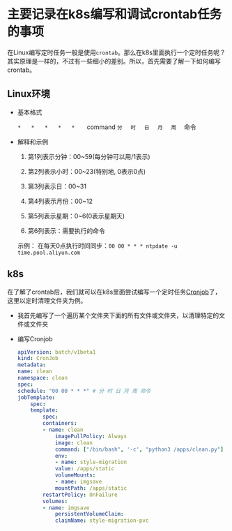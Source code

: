 # 主要记录在k8s编写和调试crontab任务的事项

在Linux编写定时任务一般是使用```crontab```。那么在k8s里面执行一个定时任务呢？其实原理是一样的，不过有一些细小的差别。所以，首先需要了解一下如何编写crontab。

## Linux环境

* 基本格式

    ```*　　*　　*　　*　　*```　　command
    ```分　 时　 日　 月　 周```　 命令

* 解释和示例

    1. 第1列表示分钟：00~59(每分钟可以用/1表示)

    2. 第2列表示小时：00~23(特别地, 0表示0点)

    3. 第3列表示日：00~31

    4. 第4列表示月份：00~12

    5. 第5列表示星期：0~6(0表示星期天)

    6. 第6列表示：需要执行的命令

    示例：
        在每天0点执行时间同步：```00 00 * * * ntpdate -u time.pool.aliyun.com```

## k8s

在了解了crontab后，我们就可以在k8s里面尝试编写一个定时任务[Cronjob](https://kubernetes.io/zh/docs/tasks/job/automated-tasks-with-cron-jobs/)了，这里以定时清理文件夹为例。

* 我首先编写了一个遍历某个文件夹下面的所有文件或文件夹，以清理特定的文件或文件夹

* 编写Cronjob

    ```yaml
    apiVersion: batch/v1beta1
    kind: CronJob
    metadata:
    name: clean
    namespace: clean
    spec:
    schedule: "00 00 * * *" # 分 时 日 月 周 命令
    jobTemplate:
        spec:
        template:
            spec:
            containers:
            - name: clean
                imagePullPolicy: Always
                image: clean
                command: ["/bin/bash", '-c', "python3 /apps/clean.py"]
                env:
                - name: style-migration
                value: /apps/static
                volumeMounts:
                - name: imgsave
                mountPath: /apps/static
            restartPolicy: OnFailure
            volumes:
            - name: imgsave
                persistentVolumeClaim:
                claimName: style-migration-pvc
    ```
